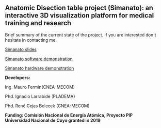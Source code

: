 ## Anatomic Disection table project (Simanato): an interactive 3D visualization platform for medical training and research

Brief summary of the current state of the project. If you are interested don't hesitate in contacting me.

[Simanato slides](https://docs.google.com/presentation/d/1IFPHFy8jIhdYoTmSt8c-1gY9Cky69P54dOgPsWB24Mk/edit#slide=id.g8841777dc2_0_10)

[Simanato software demonstration](https://www.youtube.com/watch?v=h51C8LIxBZE)

[Simanato hardware demonstration](https://www.youtube.com/watch?v=rO41T4UMUjM)


**Developers:**

Ing. Mauro Fermin(CNEA-MECOM)

Phd. Ignacio Larrabide (PLADEMA)

Phd. René Cejas Bolecek (CNEA-MECOM)

**Funding: Comisión Nacional de Energía Atómica, Proyecto PIP Universidad Nacional de Cuyo granted in 2019**

